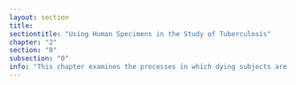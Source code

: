 ```yaml
---
layout: section
title:
sectiontitle: "Using Human Specimens in the Study of Tuberculosis"
chapter: "2"
section: "0"
subsection: "0"
info: "This chapter examines the processes in which dying subjects are turned into research objects in the study of tuberculosis. Starting with Robert Koch's microbial studies and ending with the examination of the use of wet tissue specimens this chapter advocates for theoretical and ethical frameworks that centralize the continuity between dying patient and the research objects produced from their bodies."
---
```

